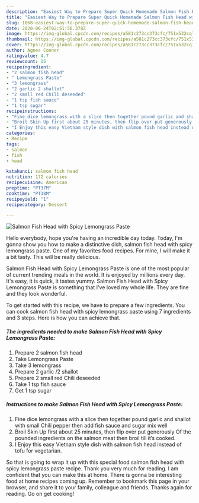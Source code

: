 ```yaml
---
description: "Easiest Way to Prepare Super Quick Homemade Salmon Fish Head with Spicy Lemongrass Paste"
title: "Easiest Way to Prepare Super Quick Homemade Salmon Fish Head with Spicy Lemongrass Paste"
slug: 1068-easiest-way-to-prepare-super-quick-homemade-salmon-fish-head-with-spicy-lemongrass-paste
date: 2020-06-24T02:51:56.378Z
image: https://img-global.cpcdn.com/recipes/a581c273cc373cfc/751x532cq70/salmon-fish-head-with-spicy-lemongrass-paste-recipe-main-photo.jpg
thumbnail: https://img-global.cpcdn.com/recipes/a581c273cc373cfc/751x532cq70/salmon-fish-head-with-spicy-lemongrass-paste-recipe-main-photo.jpg
cover: https://img-global.cpcdn.com/recipes/a581c273cc373cfc/751x532cq70/salmon-fish-head-with-spicy-lemongrass-paste-recipe-main-photo.jpg
author: Agnes Conner
ratingvalue: 4.7
reviewcount: 15
recipeingredient:
- "2 salmon fish head"
- " Lemongrass Paste"
- "3 lemongrass"
- "2 garlic 2 shallot"
- "2 small red Chili deseeded"
- "1 tsp fish sauce"
- "1 tsp sugar"
recipeinstructions:
- "Fine dice lemongrass with a slice then together pound garlic and shallot with small Chili pepper then add fish sauce and sugar mix well"
- "Broil Skin Up first about 25 minutes, then flip over put generously Of the pounded ingredients on the salmon meat then broil till it’s cooked."
- "I Enjoy this easy Vietnam style dish with salmon fish head instead of tofu for vegetarian."
categories:
- Recipe
tags:
- salmon
- fish
- head

katakunci: salmon fish head 
nutrition: 172 calories
recipecuisine: American
preptime: "PT37M"
cooktime: "PT38M"
recipeyield: "1"
recipecategory: Dessert

---
```



![Salmon Fish Head with Spicy Lemongrass Paste](https://img-global.cpcdn.com/recipes/a581c273cc373cfc/751x532cq70/salmon-fish-head-with-spicy-lemongrass-paste-recipe-main-photo.jpg)

Hello everybody, hope you're having an incredible day today. Today, I'm gonna show you how to make a distinctive dish, salmon fish head with spicy lemongrass paste. One of my favorites food recipes. For mine, I will make it a bit tasty. This will be really delicious.



Salmon Fish Head with Spicy Lemongrass Paste is one of the most popular of current trending meals in the world. It is enjoyed by millions every day. It's easy, it is quick, it tastes yummy. Salmon Fish Head with Spicy Lemongrass Paste is something that I've loved my whole life. They are fine and they look wonderful.


To get started with this recipe, we have to prepare a few ingredients. You can cook salmon fish head with spicy lemongrass paste using 7 ingredients and 3 steps. Here is how you can achieve that.

<!--inarticleads1-->

##### The ingredients needed to make Salmon Fish Head with Spicy Lemongrass Paste:

1. Prepare 2 salmon fish head
1. Take  Lemongrass Paste
1. Take 3 lemongrass
1. Prepare 2 garlic /2 shallot
1. Prepare 2 small red Chili deseeded
1. Take 1 tsp fish sauce
1. Get 1 tsp sugar




<!--inarticleads2-->

##### Instructions to make Salmon Fish Head with Spicy Lemongrass Paste:

1. Fine dice lemongrass with a slice then together pound garlic and shallot with small Chili pepper then add fish sauce and sugar mix well
1. Broil Skin Up first about 25 minutes, then flip over put generously Of the pounded ingredients on the salmon meat then broil till it’s cooked.
1. I Enjoy this easy Vietnam style dish with salmon fish head instead of tofu for vegetarian.




So that is going to wrap it up with this special food salmon fish head with spicy lemongrass paste recipe. Thank you very much for reading. I am confident that you can make this at home. There is gonna be interesting food at home recipes coming up. Remember to bookmark this page in your browser, and share it to your family, colleague and friends. Thanks again for reading. Go on get cooking!

